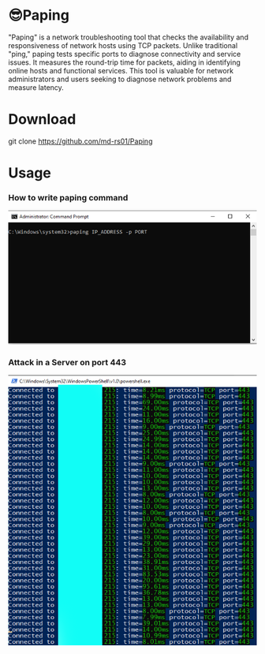 # 😎Paping

"Paping" is a network troubleshooting tool that checks the availability and responsiveness of network hosts using TCP packets. Unlike traditional "ping," paping tests specific ports to diagnose connectivity and service issues. It measures the round-trip time for packets, aiding in identifying online hosts and functional services. This tool is valuable for network administrators and users seeking to diagnose network problems and measure latency.

# Download

  git clone https://github.com/md-rs01/Paping

# Usage

### How to write paping command
![command writing](img/CMD.PNG)

### Attack in a Server on port 443

![attack](img/ddos.PNG)

